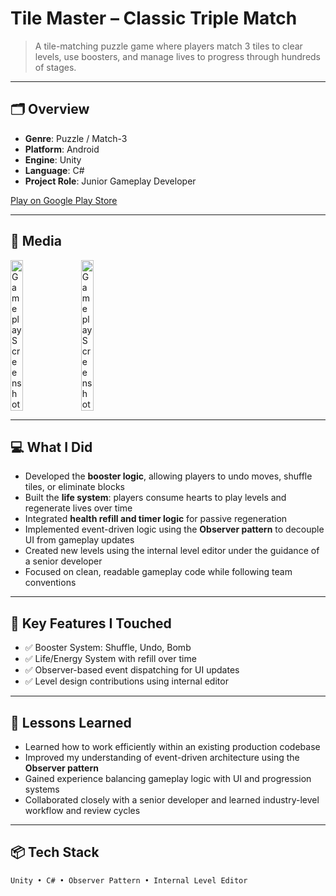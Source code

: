 # Tile Master – Classic Triple Match

> A tile-matching puzzle game where players match 3 tiles to clear levels, use boosters, and manage lives to progress through hundreds of stages.

---

## 🗂 Overview

- **Genre**: Puzzle / Match-3  
- **Platform**: Android  
- **Engine**: Unity  
- **Language**: C#  
- **Project Role**: Junior Gameplay Developer  

[Play on Google Play Store](https://play.google.com/store/apps/details?id=powgames.home.design.makeover)

---

## 📸 Media

<div style="display: flex; gap: 12px; flex-wrap: wrap; justify-content: flex-start;">
  <img src="https://play-lh.googleusercontent.com/hVD2bjoktwDmIaQEhae_xJIZ4Vh-wx1nRpkurJnq-n6Rwr9r9LI9qbvD82HYSPm7znc=w2560-h1440-rw" style="width: 20%;" alt="Gameplay Screenshot">
  <img src="https://play-lh.googleusercontent.com/kQrTVCDT4I1vDDVWFwZ4XnY28GI9IWQJCw4Ddy-Gs6IXt0S0yW6u-dGfa_dCRdTMb0g=w2560-h1440-rw" style="width: 20%;" alt="Gameplay Screenshot">
</div>

---

## 💻 What I Did

- Developed the **booster logic**, allowing players to undo moves, shuffle tiles, or eliminate blocks  
- Built the **life system**: players consume hearts to play levels and regenerate lives over time  
- Integrated **health refill and timer logic** for passive regeneration  
- Implemented event-driven logic using the **Observer pattern** to decouple UI from gameplay updates  
- Created new levels using the internal level editor under the guidance of a senior developer  
- Focused on clean, readable gameplay code while following team conventions

---

## 🔧 Key Features I Touched

- ✅ Booster System: Shuffle, Undo, Bomb  
- ✅ Life/Energy System with refill over time  
- ✅ Observer-based event dispatching for UI updates  
- ✅ Level design contributions using internal editor  

---

## 🧪 Lessons Learned

- Learned how to work efficiently within an existing production codebase  
- Improved my understanding of event-driven architecture using the **Observer pattern**  
- Gained experience balancing gameplay logic with UI and progression systems  
- Collaborated closely with a senior developer and learned industry-level workflow and review cycles  

---

## 📦 Tech Stack

`Unity • C# • Observer Pattern • Internal Level Editor`
